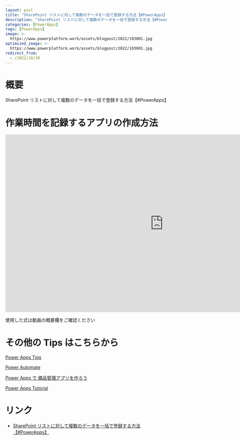 ```yaml
---
layout: post
title: "SharePoint リストに対して複数のデータを一括で登録する方法【#PowerApps】"
description: "SharePoint リストに対して複数のデータを一括で登録する方法【#PowerApps】を動画で分かりやすく解説"
categories: [PowerApps]
tags: [PowerApps]
image: >-
  https://www.powerplatform.work/assets/blogpost/2022/103001.jpg
optimized_image: >-
  https://www.powerplatform.work/assets/blogpost/2022/103001.jpg
redirect_from:
  - /2022/10/30
---
```



#  概要

SharePoint リストに対して複数のデータを一括で登録する方法【#PowerApps】


# 作業時間を記録するアプリの作成方法

<iframe width="983" height="553" src="https://www.youtube.com/embed/vWiZnqp5KgU" title="YouTube video player" frameborder="0" allow="accelerometer; autoplay; clipboard-write; encrypted-media; gyroscope; picture-in-picture" allowfullscreen></iframe>


使用した式は動画の概要欄をご確認ください


# その他の Tips はこちらから

[Power Apps Tips](https://www.youtube.com/watch?v=VrAQf3JQ7yM&list=PLVhFi1fb3DqakSLVMn22DDcySXh9jtzi- )


[Power Automate](https://www.youtube.com/watch?v=-YnJYT0ASEM&list=PLVhFi1fb3Dqbzic6GieqnLFgD3aTj-eHA)


[Power Apps で 備品管理アプリを作ろう](https://www.youtube.com/playlist?list=PLVhFi1fb3DqZM3HKb8Hea6XEL96990Fyn)


[Power Apps Tutorial](https://www.youtube.com/playlist?list=PLVhFi1fb3DqalxpL974VvAJvV4iWoSbe_)


# リンク


- [SharePoint リストに対して複数のデータを一括で登録する方法【#PowerApps】](https://www.youtube.com/watch?v=vWiZnqp5KgU)

